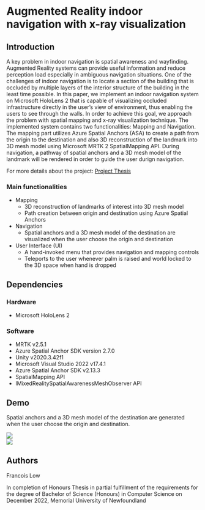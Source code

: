 # Augmented Reality indoor navigation with x-ray visualization
## Introduction
A key problem in indoor navigation is spatial awareness and wayfinding. Augmented
Reality systems can provide useful information and reduce perception load especially
in ambiguous navigation situations. One of the challenges of indoor navigation is
to locate a section of the building that is occluded by multiple layers of the interior
structure of the building in the least time possible. In this paper, we implement
an indoor navigation system on Microsoft HoloLens 2 that is capable of visualizing
occluded infrastructure directly in the user’s view of environment, thus enabling the
users to see through the walls. In order to achieve this goal, we approach the problem
with spatial mapping and x-ray visualization technique. The implemented system
contains two functionalities: Mapping and Navigation. The mapping part utilizes
Azure Spatial Anchors (ASA) to create a path from the origin to the destination and
also 3D reconstruction of the landmark into 3D mesh model using Microsoft MRTK 2
SpatialMapping API. During navigation, a pathway of spatial anchors and a 3D mesh
model of the landmark will be rendered in order to guide the user durign navigation.


For more details about the project: [Project Thesis](francois_honours_thesis.pdf)
### Main functionalities
- Mapping
  - 3D reconstruction of landmarks of interest into 3D mesh model
  - Path creation between origin and destination using Azure Spatial Anchors
- Navigation 
  - Spatial anchors and a 3D mesh model of the destination are visualized when the user
choose the origin and destination
- User Interface (UI)
   - A hand-invoked menu that provides navigation and mapping controls
   - Teleports to the user whenever palm is raised and world locked to the 3D space when hand is dropped 

## Dependencies
### Hardware
- Microsoft HoloLens 2
### Software
- MRTK v2.5.1
- Azure Spatial Anchor SDK version 2.7.0
- Unity v2020.3.42f1
- Microsoft Visual Studio 2022 v17.4.1
- Azure Spatial Anchor SDK v2.13.3
- SpatialMapping API
- IMixedRealitySpatialAwarenessMeshObserver API

## Demo
Spatial anchors and a 3D mesh model of the destination are generated when the user choose the origin and destination.

![](https://github.com/francelow/XRayNav/blob/main/hallway_to_visuallab.gif)  
![](https://github.com/francelow/XRayNav/blob/main/visual_lab_to_level3.gif)

## Authors
Francois Low

In completion of Honours Thesis in partial fulfillment of the
requirements for the degree of Bachelor of Science (Honours) in Computer Science on December 2022, Memorial University of Newfoundland
